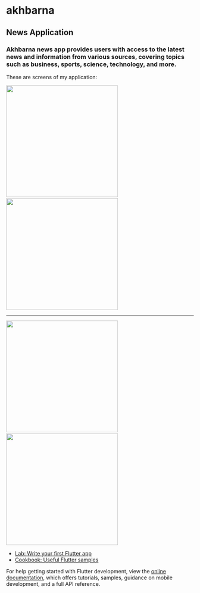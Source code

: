 # akhbarna

## News Application

### Akhbarna news app provides users with access to the latest news and information from various sources, covering topics such as business, sports, science, technology, and more.


These are screens of my application:
<p>
  <img src="https://github.com/user-attachments/assets/18238128-5077-48b5-a8aa-ff969dd67867" width="300" style="margin-right: 20;"/>
  &nbsp;
  <img src="https://github.com/user-attachments/assets/badab2ae-95fd-4a9d-863e-344ef2253378" width="300" style="margin-right: 20;" />
  <hr/>
  <img src="https://github.com/user-attachments/assets/ae30008f-40bc-4691-9cb7-7ad1066e726b" width="300" style="margin-right: 20;" />
   &nbsp;
  <img src="https://github.com/user-attachments/assets/56ac78ad-2002-4913-b7da-2f636bce55ab" width="300" /></p>



- [Lab: Write your first Flutter app](https://docs.flutter.dev/get-started/codelab)
- [Cookbook: Useful Flutter samples](https://docs.flutter.dev/cookbook)

For help getting started with Flutter development, view the
[online documentation](https://docs.flutter.dev/), which offers tutorials,
samples, guidance on mobile development, and a full API reference.
